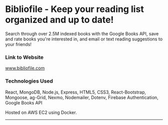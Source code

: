 # Bibliofile - Keep your reading list organized and up to date!
Search through over 2.5M indexed books with the Google Books API, save and rate books you're interested in, and email or text reading suggestions to your friends!  


### Link to Website

www.bibliofile.com

### Technologies Used

React, MongoDB, Node.js, Express, HTML5, CSS3, React-Bootstrap,
Mongoose, ag-Grid, Nexmo, Nodemailer, Dotenv, Firebase Authentication, Google Books API

Hosted on AWS EC2 using Docker.

---
